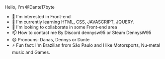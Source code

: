 Hello, I'm @Dante17byte
- 👀 I'm interested in Front-end
- 🌱 I'm currently learning HTML, CSS, JAVASCRIPT, JQUERY.
- 💞️ I'm looking to collaborate in some Front-end area
- 📫 How to contact me By Discord dennysw95 or Steam DennysW95
- 😄 Pronouns: Danas, Dennys or Dante
- ⚡ Fun fact: I'm Brazilian from São Paulo and I like Motorsports, Nu-metal music and Games.
 
<!---
Dante17byte/Dante17byte is a ✨ special ✨ repository because its `README.md` (this file) appears on your GitHub profile.
You can click the Preview link to take a look at your changes.
--->
